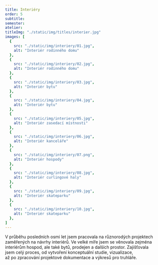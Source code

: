 ```yaml
---
title: Interiéry
order: 5
subtitle: 
semester: 
atelier:
titleImg: "./static/img/titles/interier.jpg"
images: [
  {
    src: "./static/img/interiery/01.jpg",
    alt: "Interiér rodinného domu"
  },
  {
    src: "./static/img/interiery/02.jpg",
    alt: "Interiér rodinného domu"
  },
  {
    src: "./static/img/interiery/03.jpg",
    alt: "Interiér bytu"
  },
  {
    src: "./static/img/interiery/04.jpg",
    alt: "Interiér bytu"
  },
  {
    src: "./static/img/interiery/05.jpg",
    alt: "Interiér zasedací místnosti"
  },
  {
    src: "./static/img/interiery/06.jpg",
    alt: "Interiér kanceláře"
  },
  {
    src: "./static/img/interiery/07.png",
    alt: "Interiér hospody"
  },
  {
    src: "./static/img/interiery/08.jpg",
    alt: "Interiér curlingové haly"
  },
  {
    src: "./static/img/interiery/09.jpg",
    alt: "Interiér skateparku"
  },
  {
    src: "./static/img/interiery/10.jpg",
    alt: "Interiér skateparku"
  },
]
---
```

V průběhu posledních osmi let jsem pracovala na různorodých projektech zaměřených na návrhy interiérů. Ve velké míře jsem se věnovala zejména interiérům hospod, ale také bytů, prodejen a dalších prostor. Zajišťovala jsem celý proces, od vytvoření konceptuální studie, vizualizace, až po zpracování projektové dokumentace a výkresů pro truhláře.
